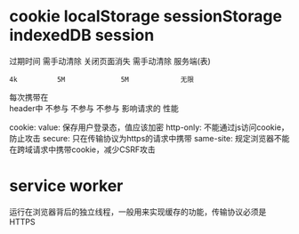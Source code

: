# cookie     localStorage  sessionStorage  indexedDB      session

  过期时间    需手动清除     关闭页面消失     需手动清除       服务端(表)

    4k          5M              5M             无限


  每次携带在    
  header中      不参与          不参与         不参与
  影响请求的
  性能


  cookie: 
    value: 保存用户登录态，值应该加密
    http-only: 不能通过js访问cookie，防止攻击
    secure: 只在传输协议为https的请求中携带
    same-site: 规定浏览器不能在跨域请求中携带cookie，减少CSRF攻击


  # service worker
  运行在浏览器背后的独立线程，一般用来实现缓存的功能，传输协议必须是HTTPS
  